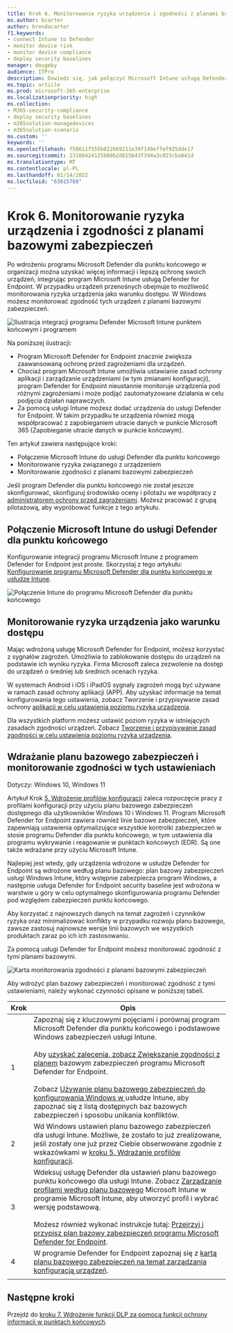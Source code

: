 ```yaml
---
title: Krok 6. Monitorowanie ryzyka urządzenia i zgodności z planami bazowymi zabezpieczeń
ms.author: bcarter
author: brendacarter
f1.keywords:
- connect Intune to Defender
- monitor device risk
- monitor device compliance
- deploy security baselines
manager: dougeby
audience: ITPro
description: Dowiedz się, jak połączyć Microsoft Intune usługą Defender dla punktu końcowego i monitorować ryzyko urządzenia jako warunek dostępu.
ms.topic: article
ms.prod: microsoft-365-enterprise
ms.localizationpriority: high
ms.collection:
- M365-security-compliance
- deploy security baselines
- m365solution-managedevices
- m365solution-scenario
ms.custom: ''
keywords: ''
ms.openlocfilehash: f58611f555b022b69211e39f149effef925dde17
ms.sourcegitcommit: 23166424125b80b2d615643f394a3c023cba641d
ms.translationtype: MT
ms.contentlocale: pl-PL
ms.lasthandoff: 01/14/2022
ms.locfileid: "63015768"
---
```

# <a name="step-6-monitor-device-risk-and-compliance-to-security-baselines"></a>Krok 6. Monitorowanie ryzyka urządzenia i zgodności z planami bazowymi zabezpieczeń

Po wdrożeniu programu Microsoft Defender dla punktu końcowego w organizacji można uzyskać więcej informacji i lepszą ochronę swoich urządzeń, integrując program Microsoft Intune usługą Defender for Endpoint. W przypadku urządzeń przenośnych obejmuje to możliwość monitorowania ryzyka urządzenia jako warunku dostępu. W Windows możesz monitorować zgodność tych urządzeń z planami bazowymi zabezpieczeń. 

![Ilustracja integracji programu Defender Microsoft Intune punktem końcowym i programem](../media/devices/devices-defender-for-endpoint-steps.png#lightbox)

Na poniższej ilustracji:
- Program Microsoft Defender for Endpoint znacznie zwiększa zaawansowaną ochronę przed zagrożeniami dla urządzeń. 
- Chociaż program Microsoft Intune umożliwia ustawianie zasad ochrony aplikacji i zarządzanie urządzeniami (w tym zmianami konfiguracji), program Defender for Endpoint nieustannie monitoruje urządzenia pod różnymi zagrożeniami i może podjąć zautomatyzowane działania w celu podjęcia działań naprawczych. 
- Za pomocą usługi Intune możesz dodać urządzenia do usługi Defender for Endpoint. W takim przypadku te urządzenia również mogą współpracować z zapobieganiem utracie danych w punkcie Microsoft 365 (Zapobieganie utracie danych w punkcie końcowym).

Ten artykuł zawiera następujące kroki:
- Połączenie Microsoft Intune do usługi Defender dla punktu końcowego
- Monitorowanie ryzyka związanego z urządzeniem
- Monitorowanie zgodności z planami bazowymi zabezpieczeń

Jeśli program Defender dla punktu końcowego nie został jeszcze skonfigurować, skonfiguruj środowisko oceny i pilotażu we współpracy z [administratorem ochrony przed zagrożeniami](../security/defender/eval-defender-endpoint-overview.md). Możesz pracować z grupą pilotażową, aby wypróbować funkcje z tego artykułu.

## <a name="connect-microsoft-intune-to-defender-for-endpoint"></a>Połączenie Microsoft Intune do usługi Defender dla punktu końcowego

Konfigurowanie integracji programu Microsoft Intune z programem Defender for Endpoint jest proste. Skorzystaj z tego artykułu: [Konfigurowanie programu Microsoft Defender dla punktu końcowego w usłudze Intune](/mem/intune/protect/advanced-threat-protection-configure). 

![Połączenie Intune do programu Microsoft Defender dla punktu końcowego](../media/devices/connect-intune-to-microsoft-defender.png#lightbox)

## <a name="monitor-device-risk-as-a-condition-for-access"></a>Monitorowanie ryzyka urządzenia jako warunku dostępu

Mając wdrożoną usługę Microsoft Defender for Endpoint, możesz korzystać z sygnałów zagrożeń. Umożliwia to zablokowanie dostępu do urządzeń na podstawie ich wyniku ryzyka. Firma Microsoft zaleca zezwolenie na dostęp do urządzeń o średniej lub średnich ocenach ryzyka.

W systemach Android i iOS i iPadOS sygnały zagrożeń mogą być używane w ramach zasad ochrony aplikacji (APP). Aby uzyskać informacje na temat konfigurowania tego ustawienia, zobacz Tworzenie i przypisywanie zasad ochrony [aplikacji w celu ustawienia poziomu ryzyka urządzenia](/mem/intune/protect/advanced-threat-protection-configure).

Dla wszystkich platform możesz ustawić poziom ryzyka w istniejących zasadach zgodności urządzeń. Zobacz [Tworzenie i przypisywanie zasad zgodności w celu ustawienia poziomu ryzyka urządzenia](/mem/intune/protect/advanced-threat-protection-configure).

## <a name="deploy-security-baselines-and-monitor-compliance-to-these-settings"></a>Wdrażanie planu bazowego zabezpieczeń i monitorowanie zgodności w tych ustawieniach

Dotyczy: Windows 10, Windows 11

Artykuł Krok [5. Wdrożenie profilów konfiguracji](manage-devices-with-intune-configuration-profiles.md) zaleca rozpoczęcie pracy z profilami konfiguracji przy użyciu planu bazowego zabezpieczeń dostępnego dla użytkowników Windows 10 i Windows 11. Program Microsoft Defender for Endpoint zawiera również linie bazowe zabezpieczeń, które zapewniają ustawienia optymalizujące wszystkie kontrolki zabezpieczeń w stosie programu Defender dla punktu końcowego, w tym ustawienia dla programu wykrywanie i reagowanie w punktach końcowych (EDR). Są one także wdrażane przy użyciu Microsoft Intune.

Najlepiej jest wtedy, gdy urządzenia wdrożone w usłudze Defender for Endpoint są wdrożone według planu bazowego: plan bazowy zabezpieczeń usługi Windows Intune, który wstępnie zabezpiecza program Windows, a następnie usługa Defender for Endpoint security baseline jest wdrożona w warstwie u góry w celu optymalnego skonfigurowania programu Defender pod względem zabezpieczeń punktu końcowego.

Aby korzystać z najnowszych danych na temat zagrożeń i czynników ryzyka oraz minimalizować konflikty w przypadku rozwoju planu bazowego, zawsze zastosuj najnowsze wersje linii bazowych we wszystkich produktach zaraz po ich ich zastosowaniu. 

Za pomocą usługi Defender for Endpoint możesz monitorować zgodność z tymi planami bazowymi. 

![Karta monitorowania zgodności z planami bazowymi zabezpieczeń](../media/devices/secconmgmt-baseline-card.png#lightbox)

Aby wdrożyć plan bazowy zabezpieczeń i monitorować zgodność z tymi ustawieniami, należy wykonać czynności opisane w poniższej tabeli.


|Krok  |Opis  |
|---------|---------|
|1     |Zapoznaj się z kluczowymi pojęciami i porównaj program Microsoft Defender dla punktu końcowego i podstawowe Windows zabezpieczeń usługi Intune. <br><br>Aby [uzyskać zalecenia, zobacz Zwiększanie zgodności z planem](../security/defender-endpoint/configure-machines-security-baseline.md) bazowym zabezpieczeń programu Microsoft Defender for Endpoint.<br><br>Zobacz [Używanie planu bazowego zabezpieczeń do konfigurowania Windows w ](/mem/intune/protect/security-baselines) usłudze Intune, aby zapoznać się z listą dostępnych baz bazowych zabezpieczeń i sposobu unikania konfliktów.         |
|2     |  Wd Windows ustawień planu bazowego zabezpieczeń dla usługi Intune. Możliwe, że zostało to już zrealizowane, jeśli zostały one już przez Ciebie obserwowane zgodnie z wskazówkami w [kroku 5. Wdrażanie profilów konfiguracji](manage-devices-with-intune-configuration-profiles.md).        |
|3    |  Wdeksuj usługę Defender dla ustawień planu bazowego punktu końcowego dla usługi Intune. Zobacz [Zarządzanie profilami według planu bazowego](/mem/intune/protect/security-baselines-configure) Microsoft Intune w programie Microsoft Intune, aby utworzyć profil i wybrać wersję podstawową.<br><br>Możesz również wykonać instrukcje tutaj: [Przejrzyj i przypisz plan bazowy zabezpieczeń programu Microsoft Defender for Endpoint](../security/defender-endpoint/configure-machines-security-baseline.md#review-and-assign-the-microsoft-defender-for-endpoint-security-baseline).     |
|4     | W programie Defender for Endpoint zapoznaj się z [kartą planu bazowego zabezpieczeń na temat zarządzania konfiguracją urządzeń](../security/defender-endpoint/configure-machines.md).          |
| | |

## <a name="next-steps"></a>Następne kroki
Przejdź do [kroku 7. Wdrożenie funkcji DLP za pomocą funkcji ochrony informacji w punktach końcowych](manage-devices-with-intune-dlp-mip.md).
